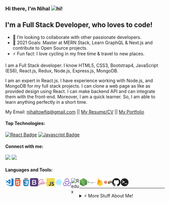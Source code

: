 ### Hi there, I'm Nihal <img src="https://user-images.githubusercontent.com/1303154/88677602-1635ba80-d120-11ea-84d8-d263ba5fc3c0.gif" width="28px" alt="hi">!

## I'm a Full Stack Developer, who loves to code!

- 👯 I’m looking to collaborate with other passionate developers.
- 🥅 2021 Goals: Master at MERN Stack, Learn GraphQL & Next.js and contribute to Open Source projects.
- ⚡ Fun fact: I love cycling in my free time & travel to new places.

I am a Full Stack developer. I know HTML5, CSS3, Bootstrap4, JavaScript (ES6), React.js, Redux, Node.js, Express.js, MongoDB.

I am an expert in React.js. I have experience working with Node.js, and MongoDB for my full stack projects. I can clone a web page as like as provided design using React. I can make backend API and can integrate them with the front-end. Moreover, I am a quick learner. So, I am able to learn anything perfectly in a short time.

My Email: nihaltowfiq@gmail.com || <a href="https://drive.google.com/file/d/1CyrtS0XFGD2UdMO5xvdq-Tdt6XZA2qeT/view?usp=sharing" target="_blank">My Resume/CV</a> || <a href="https://nihal.netlify.app/" target="_blank">My Portfolio</a>

#### Top Technologies:

[![React Badge](https://img.shields.io/badge/-React-61DBFB?style=for-the-badge&labelColor=black&logo=react&logoColor=61DBFB)](#)
[![Javascript Badge](https://img.shields.io/badge/-Javascript-F0DB4F?style=for-the-badge&labelColor=black&logo=javascript&logoColor=F0DB4F)](#)

#### Connect with me:

<a href="https://www.linkedin.com/in/nihaltowfiq/" target="_blank"><img src="https://img.shields.io/badge/connect-%230077B5.svg?&style=for-the-badge&logo=linkedin&logoColor=white"></a>
<a href="https://twitter.com/NihalTowfiq" target="_blank"><img src="https://img.shields.io/badge/Add Me-%231DA1F2.svg?&style=for-the-badge&logo=twitter&logoColor=white"></a>

#### Languages and Tools:

<img align="left" alt="Visual Studio Code" width="26px" src="https://raw.githubusercontent.com/github/explore/80688e429a7d4ef2fca1e82350fe8e3517d3494d/topics/visual-studio-code/visual-studio-code.png" />

<img align="left" alt="HTML5" width="26px" src="https://raw.githubusercontent.com/github/explore/80688e429a7d4ef2fca1e82350fe8e3517d3494d/topics/html/html.png" />

<img align="left" alt="CSS3" width="26px" src="https://raw.githubusercontent.com/github/explore/80688e429a7d4ef2fca1e82350fe8e3517d3494d/topics/css/css.png" />
<img align="left" alt="Bootstrap" width="26px" src="https://raw.githubusercontent.com/github/explore/80688e429a7d4ef2fca1e82350fe8e3517d3494d/topics/bootstrap/bootstrap.png" />

<img align="left" alt="Sass" width="26px" src="https://raw.githubusercontent.com/github/explore/80688e429a7d4ef2fca1e82350fe8e3517d3494d/topics/sass/sass.png" />

<img align="left" alt="JavaScript" width="26px" src="https://raw.githubusercontent.com/github/explore/80688e429a7d4ef2fca1e82350fe8e3517d3494d/topics/javascript/javascript.png" />

<img align="left" alt="React" width="26px" src="https://raw.githubusercontent.com/github/explore/80688e429a7d4ef2fca1e82350fe8e3517d3494d/topics/react/react.png" />

<img align="left" alt="Redux" width="26px" src="https://raw.githubusercontent.com/github/explore/80688e429a7d4ef2fca1e82350fe8e3517d3494d/topics/redux/redux.png" />

<img align="left" alt="Redux" width="26px" src="https://avatars2.githubusercontent.com/u/33663932?s=88&v=4" />

<img align="left" alt="Node.js" width="26px" src="https://raw.githubusercontent.com/github/explore/80688e429a7d4ef2fca1e82350fe8e3517d3494d/topics/nodejs/nodejs.png" />

<img align="left" alt="MongoDB" width="26px" src="https://raw.githubusercontent.com/github/explore/80688e429a7d4ef2fca1e82350fe8e3517d3494d/topics/mongodb/mongodb.png" />

<img align="left" alt="MongoDB" width="26px" src="https://raw.githubusercontent.com/github/explore/80688e429a7d4ef2fca1e82350fe8e3517d3494d/topics/firebase/firebase.png" />

<img align="left" alt="Git" width="26px" src="https://raw.githubusercontent.com/github/explore/80688e429a7d4ef2fca1e82350fe8e3517d3494d/topics/git/git.png" />

<img align="left" alt="GitHub" width="26px" src="https://raw.githubusercontent.com/github/explore/78df643247d429f6cc873026c0622819ad797942/topics/github/github.png" />

<img align="left" alt="Terminal" width="26px" src="https://raw.githubusercontent.com/github/explore/80688e429a7d4ef2fca1e82350fe8e3517d3494d/topics/terminal/terminal.png" />

<br />

---

<details>
  <summary>⚡ More Stuff About Me!</summary>

#### Profile Visits!

![visitors](https://visitor-badge.glitch.me/badge?page_id=nihaltowfiq.nihaltowfiq)

#### GitHub Stats!

![nihaltowfiq's GitHub Stats](https://github-readme-stats.nihaltowfiq.vercel.app/api?username=nihaltowfiq&show_icons=true&theme=tokyonight)

#### Most Used Languages!

![Top Langs](https://github-readme-stats.nihaltowfiq.vercel.app/api/top-langs/?username=nihaltowfiq&layout=compact&theme=tokyonight)

</details>

[website]: https://nihal.netlify.app/
[twitter]: https://twitter.com/NihalTowfiq
[linkedin]: https://www.linkedin.com/in/nihaltowfiq/
[resume]: https://drive.google.com/file/d/1CyrtS0XFGD2UdMO5xvdq-Tdt6XZA2qeT/view?usp=sharing

<!-- - 🌱 I’m currently learning JavaScript, React, NodeJS. -->
<!-- - 🥅 2021 Goals: Master at React, complete the MERN Stack, and contribute to Open Source projects. -->
